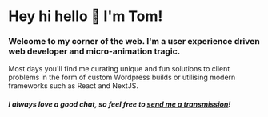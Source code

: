 <h1>Hey hi hello 👋 I'm Tom!</h1>
<h3>Welcome to my corner of the web. I'm a user experience driven web developer and micro-animation tragic.</h3>
<p>Most days you'll find me curating unique and fun solutions to client problems in the form of custom Wordpress builds or utilising modern frameworks such as React and NextJS.</p>
<h5>I always love a good chat, so feel free to <a href="mailto:hello@tomdotcom.au">send me a transmission</a>!</h5>
